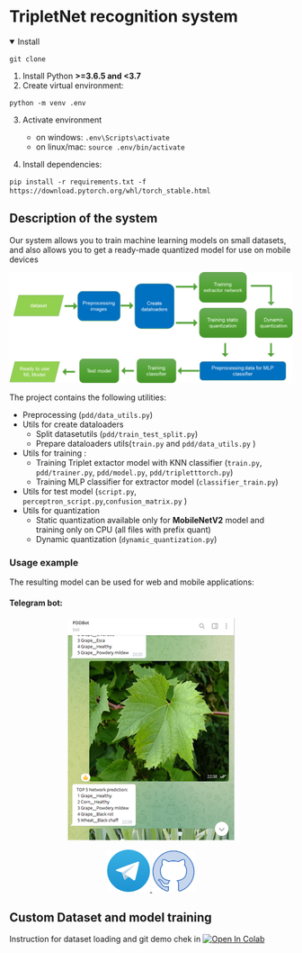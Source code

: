 # TripletNet recognition system

<details open>
<summary>Install</summary>

```console
git clone 
```
1. Install Python **>=3.6.5 and <3.7**
2. Create virtual environment:

```console
python -m venv .env
```

3. Activate environment
    - on windows: `.env\Scripts\activate`
    - on linux/mac: `source .env/bin/activate`

4. Install dependencies:

```console
pip install -r requirements.txt -f https://download.pytorch.org/whl/torch_stable.html
```
</details>

## Description of the system
Our system allows you to train machine learning models on small datasets, and also allows you to get a ready-made quantized model for use on mobile devices

![](doc/image/img.png)

The project contains the following utilities:
* Preprocessing (`pdd/data_utils.py`)
* Utils for create dataloaders
   * Split datasetutils (`pdd/train_test_split.py`)
   * Prepare dataloaders utils(`train.py` and `pdd/data_utils.py` )
* Utils for training :
   * Training Triplet extactor model with KNN classifier (`train.py`, `pdd/trainer.py`, `pdd/model.py`, `pdd/tripletttorch.py`)
   * Training MLP classifier for extractor model (`classifier_train.py`)
* Utils for test model (`script.py`, `perceptron_script.py`,`confusion_matrix.py` )
* Utils for quantization
  * Static quantization available only for **MobileNetV2** model and training only on CPU (all files with prefix quant)
  * Dynamic quantization (`dynamic_quantization.py`)

### Usage example
The resulting model can be used for web and mobile applications:
#### Telegram bot:


<div align="center">

![img.png](doc/image/telegram.png)

</div>
<div align="center">
<a href="https://t.me/PlantDiseaseRecognitionBOT">
   <img src="doc/image/img_2.png" width="15%"/>
   </a>
<a href="https://github.com/WEBSTERMASTER777/telegrambot">
   <img src="doc/image/img_1.png" width="15%"/>
   </a>
</div>

## Custom Dataset and model training

Instruction for dataset loading   and git demo chek in <a href="https://colab.research.google.com/drive/1YhVJfTeCBbMov1Lo_V6XyzMnXP8rraPJ"><img src="https://colab.research.google.com/assets/colab-badge.svg" alt="Open In Colab"></a>







